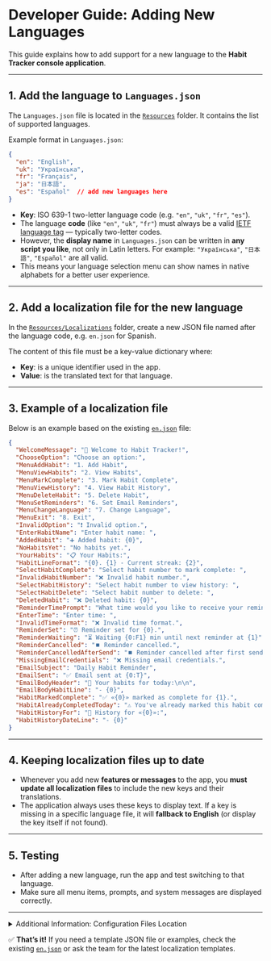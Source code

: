 # Developer Guide: Adding New Languages

This guide explains how to add support for a new language to the **Habit Tracker console application**.

---

## 1. Add the language to `Languages.json`

The `Languages.json` file is located in the [`Resources`](Resources) folder.
It contains the list of supported languages.

Example format in `Languages.json`:

```json
{
  "en": "English",
  "uk": "Українська",
  "fr": "Français",
  "ja": "日本語",
  "es": "Español"  // add new languages here
}
```

* **Key**: ISO 639-1 two-letter language code (e.g. `"en"`, `"uk"`, `"fr"`, `"es"`).
* The language **code** (like `"en"`, `"uk"`, `"fr"`) must always be a valid [IETF language tag](https://en.wikipedia.org/wiki/IETF_language_tag) — typically two-letter codes.
* However, the **display name** in `Languages.json` can be written in **any script you like**, not only in Latin letters.
  For example: `"Українська"`, `"日本語"`, `"Español"` are all valid.
* This means your language selection menu can show names in native alphabets for a better user experience.

---

## 2. Add a localization file for the new language

In the [`Resources/Localizations`](Resources/Localizations) folder, create a new JSON file named after the language code, e.g. `en.json` for Spanish.

The content of this file must be a key-value dictionary where:

* **Key**: is a unique identifier used in the app.
* **Value**: is the translated text for that language.

---

## 3. Example of a localization file

Below is an example based on the existing [`en.json`](Resources/Localizations/en.json) file:

```json
{
  "WelcomeMessage": "📅 Welcome to Habit Tracker!",
  "ChooseOption": "Choose an option:",
  "MenuAddHabit": "1. Add Habit",
  "MenuViewHabits": "2. View Habits",
  "MenuMarkComplete": "3. Mark Habit Complete",
  "MenuViewHistory": "4. View Habit History",
  "MenuDeleteHabit": "5. Delete Habit",
  "MenuSetReminders": "6. Set Email Reminders",
  "MenuChangeLanguage": "7. Change Language",
  "MenuExit": "8. Exit",
  "InvalidOption": "❗ Invalid option.",
  "EnterHabitName": "Enter habit name: ",
  "AddedHabit": "➕ Added habit: {0}",
  "NoHabitsYet": "No habits yet.",
  "YourHabits": "📋 Your Habits:",
  "HabitLineFormat": "{0}. {1} - Current streak: {2}",
  "SelectHabitComplete": "Select habit number to mark complete: ",
  "InvalidHabitNumber": "❌ Invalid habit number.",
  "SelectHabitHistory": "Select habit number to view history: ",
  "SelectHabitDelete": "Select habit number to delete: ",
  "DeletedHabit": "❌ Deleted habit: {0}",
  "ReminderTimePrompt": "What time would you like to receive your reminder? \nMust set it in HH:mm format.",
  "EnterTime": "Enter time: ",
  "InvalidTimeFormat": "❌ Invalid time format.",
  "ReminderSet": "⏰ Reminder set for {0}.",
  "ReminderWaiting": "⏳ Waiting {0:F1} min until next reminder at {1}",
  "ReminderCancelled": "⏹️ Reminder cancelled.",
  "ReminderCancelledAfterSend": "⏹️ Reminder cancelled after first send.",
  "MissingEmailCredentials": "❌ Missing email credentials.",
  "EmailSubject": "Daily Habit Reminder",
  "EmailSent": "✅ Email sent at {0:T}",
  "EmailBodyHeader": "📌 Your habits for today:\n\n",
  "EmailBodyHabitLine": "- {0}",
  "HabitMarkedComplete": "✅ «{0}» marked as complete for {1}.",
  "HabitAlreadyCompletedToday": "⚠️ You've already marked this habit complete today.",
  "HabitHistoryFor": "📅 History for «{0}»:",
  "HabitHistoryDateLine": "- {0}"
}
```

---

## 4. Keeping localization files up to date

* Whenever you add new **features or messages** to the app, you **must update all localization files** to include the new keys and their translations.
* The application always uses these keys to display text.
  If a key is missing in a specific language file, it will **fallback to English** (or display the key itself if not found).

---

## 5. Testing

* After adding a new language, run the app and test switching to that language.
* Make sure all menu items, prompts, and system messages are displayed correctly.

---

<details>
  <summary>Additional Information: Configuration Files Location</summary>

Configuration files such as user settings are stored in the application data folder specific to your operating system. For example:

- **Windows:**  
  `%AppData%\HabitTrackerApp\settings.json`  
  (usually something like `C:\Users\<UserName>\AppData\Roaming\HabitTrackerApp\settings.json`)

- **Linux/macOS:**  
  Typically under the user's home directory, e.g.  
  `~/.config/HabitTrackerApp/settings.json`

You can access and modify these files if needed, but be careful to keep the JSON structure valid.

</details>

✅ **That’s it!**
If you need a template JSON file or examples, check the existing [`en.json`](Resources/Localizations/en.json) or ask the team for the latest localization templates.
